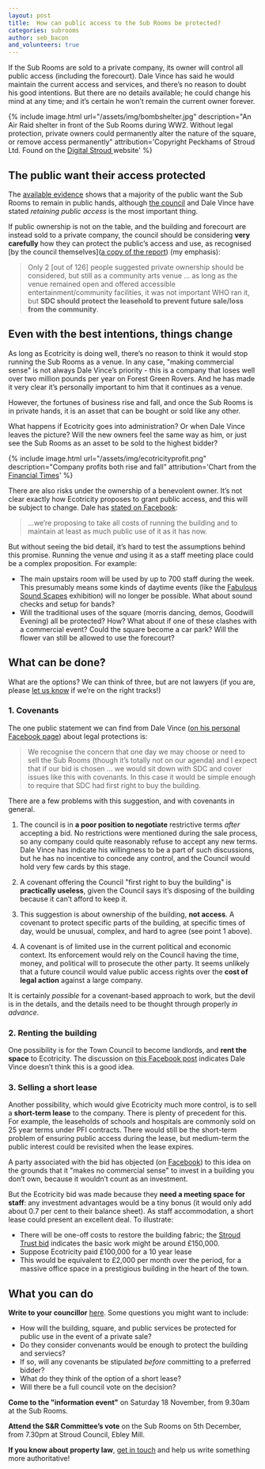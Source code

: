 ```yaml
---
layout: post
title:  How can public access to the Sub Rooms be protected?
categories: subrooms
author: seb_bacon
and_volunteers: true
---
```

<div class="standfirst">
If the Sub Rooms are sold to a private company, its owner will control all public access (including the forecourt).  Dale Vince has said he would maintain the current access and services, and there’s no reason to doubt his good intentions. But there are no details available; he could change his mind at any time; and it’s certain he won’t remain the current owner forever.
</div>

{% include image.html url="/assets/img/bombshelter.jpg" description="An Air Raid shelter in front of the Sub Rooms during WW2. Without legal protection, private owners could permanently alter the nature of the square, or remove access permanently" attribution='Copyright Peckhams of Stroud Ltd. Found on the <a href="http://www.digitalstroud.co.uk/living-ww2-airraid">Digital Stroud </a> website' %}

## The public want their access protected

The [available evidence](http://stroudinvestigates.co.uk/subrooms/2017/11/07/where-are-the-sub-rooms-consultations.html) shows that a majority of the public want the Sub Rooms to remain in public hands, although [the council](https://www.stroud.gov.uk/media/241244/item-8-stroud-subscriptions-rooms.pdf) and Dale Vince have stated _retaining public access_ is the most important thing.

If public ownership is not on the table, and the building and forecourt are instead sold to a private company, the council should be considering **very carefully** how they can protect the public’s access and use, as recognised [by the council themselves]([a copy of the report](http://stroudinvestigates.co.uk/data/dropin_day_feedback_report.docx)) (my emphasis):

> Only 2 [out of 126] people suggested private ownership should be considered, but still as a community arts venue ... as long as the venue remained open and offered accessible entertainment/community facilities, it was not important WHO ran it, but **SDC should protect the leasehold to prevent future sale/loss from the community**.

## Even with the best intentions, things change

As long as Ecotricity is doing well, there’s no reason to think it would stop running the Sub Rooms as a venue.  In any case, "making commercial sense" is not always Dale Vince’s priority - this is a company that loses well over two million pounds per year on Forest Green Rovers. And he has made it very clear it’s personally important to him that it continues as a venue.

However, the fortunes of business rise and fall, and once the Sub Rooms is in private hands, it is an asset that can be bought or sold like any other.

What happens if Ecotricity goes into administration? Or when Dale Vince leaves the picture?  Will the new owners feel the same way as him, or just see the Sub Rooms as an asset to be sold to the highest bidder?

{% include image.html url="/assets/img/ecotricityprofit.png" description="Company profits both rise and fall" attribution='Chart from the <a href="https://www.ft.com/content/c8efd62c-7bf0-11e5-98fb-5a6d4728f74e">Financial Times</a>' %}

There are also risks under the ownership of a benevolent owner. It’s not clear exactly how Ecotricity proposes to grant public access, and this will be subject to change.  Dale has [stated on Facebook](https://www.facebook.com/dale.vince/posts/515272895476034?comment_id=515845142085476&reply_comment_id=516074052062585):

> ...we’re proposing to take all costs of running the building and to maintain at least as much public use of it as it has now.

But without seeing the bid detail, it’s hard to test the assumptions behind this promise.  Running the venue _and_ using it as a staff meeting place could be a complex proposition.  For example:

* The main upstairs room will be used by up to 700 staff during the week. This presumably means some kinds of daytime events (like the [Fabulous Sound Scapes](http://www.subscriptionrooms.org.uk/whats-on/fabulous-sound-machines/) exhibition) will no longer be possible. What about sound checks and setup for bands?
* Will the traditional uses of the square (morris dancing, demos, Goodwill Evening) all be protected? How? What about if one of these clashes with a commercial event?  Could the square become a car park? Will the flower van still be allowed to use the forecourt?

## What can be done?


What are the options?  We can think of three, but are not lawyers (if you are, please [let us know](mailto:seb.bacon@gmail.com) if we’re on the right tracks!)

### 1. Covenants

The one public statement we can find from Dale Vince ([on his personal Facebook page](https://www.facebook.com/dale.vince/posts/515272895476034?comment_id=515406262129364)) about legal protections is:

> We recognise the concern that one day we may choose or need to sell the Sub Rooms (though it’s totally not on our agenda) and I expect that if our bid is chosen ... we would sit down with SDC and cover issues like this with covenants. In this case it would be simple enough to require that SDC had first right to buy the building.

There are a few problems with this suggestion, and with covenants in general.

1. The council is in **a poor position to negotiate** restrictive terms _after_ accepting a bid. No restrictions were mentioned during the sale process, so any company could quite reasonably refuse to accept any new terms.  Dale Vince has indicate his willingness to be a part of such discussions, but he has no incentive to concede any control, and the Council would hold very few cards by this stage.

2. A covenant offering the Council "first right to buy the building" is **practically useless**, given the Council says it’s disposing of the building because it can’t afford to keep it.

3. This suggestion is about ownership of the building, **not access**.  A covenant to protect specific parts of the building, at specific times of day, would be unusual, complex, and hard to agree (see point 1 above).

4. A covenant is of limited use in the current political and economic context.  Its enforcement would rely on the Council having the time, money, and political will to prosecute the other party. It seems unlikely that a future council would value public access rights over the **cost of legal action** against a large company.

It is certainly _possible_ for a covenant-based approach to work, but the devil is in the details, and the details need to be thought through properly _in advance_.

### 2. Renting the building

One possibility is for the Town Council to become landlords, and **rent the space** to Ecotricity. The discussion on [this Facebook post](https://www.facebook.com/dale.vince/posts/509505359386121) indicates Dale Vince doesn’t think this is a good idea.

### 3. Selling a short lease

Another possibility, which would give Ecotricity much more control, is to sell a **short-term lease** to the company. There is plenty of precedent for this.  For example, the leaseholds of schools and hospitals are commonly sold on 25 year terms under PFI contracts.  There would still be the short-term problem of ensuring public access during the lease, but medium-term the public interest could be revisited when the lease expires.

A party associated with the bid has objected (on [Facebook](https://www.facebook.com/dale.vince/posts/515272895476034?comment_id=515517432118247&reply_comment_id=516165922053398&comment_tracking=%7B%22tn%22%3A%22R7%22%7D)) to this idea on the grounds that it "makes no commercial sense" to invest in a building you don’t own, because it wouldn’t count as an investment.

But the Ecotricity bid was made because they **need a meeting space for staff**: any investment advantages would be a tiny bonus (it would only add about 0.7 per cent to their balance sheet). As staff accommodation, a short lease could present an excellent deal.  To illustrate:

* There will be one-off costs to restore the building fabric; the [Stroud Trust bid](http://www.stroudtrust.org/plans.html) indicates the basic work might be around £150,000.
* Suppose Ecotricity paid £100,000 for a 10 year lease
* This would be equivalent to £2,000 per month over the period, for a massive office space in a prestigious building in the heart of the town.

## What you can do

**Write to your councillor** [here](https://www.writetothem.com/?a=council). Some questions you might want to include:

* How will the building, square, and public services be protected for public use in the event of a private sale?
* Do they consider convenants would be enough to protect the building and serviecs?
* If so, will any covenants be stipulated *before* committing to a preferred bidder?
* What do they think of the option of a short lease?
* Will there be a full council vote on the decision?

**Come to the "information event"** on Saturday 18 November, from 9.30am at the Sub Rooms.

**Attend the S&R Committee’s vote** on the Sub Rooms on 5th December, from 7.30pm at Stroud Council, Ebley Mill.

**If you know about property law**, [get in touch](mailto:seb.bacon@gmail.com) and help us write something more authoritative!

